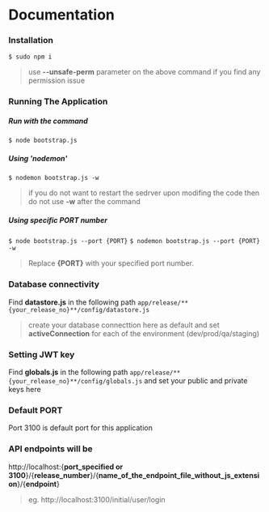 # Documentation

### Installation
`$ sudo npm i`
> use **--unsafe-perm** parameter on the above command if you find any permission issue 


### Running The Application

##### Run with the command
`$ node bootstrap.js`

##### Using 'nodemon'
`$ nodemon bootstrap.js -w`
> if you do not want to restart the sedrver upon modifing the code then do not use **-w** after the command

##### Using specific PORT number
`$ node bootstrap.js --port {PORT}`
`$ nodemon bootstrap.js --port {PORT} -w`
> Replace **{PORT}** with your specified port number.


### Database connectivity
Find **datastore.js** in the following path 
`app/release/**{your_release_no}**/config/datastore.js`

>create your database connecttion here as default and set **activeConnection** for each of the environment (dev/prod/qa/staging)


### Setting JWT key
Find **globals.js** in the following path 
`app/release/**{your_release_no}**/config/globals.js`
and set your public and private keys here

### Default PORT
Port 3100 is default port for this application

### API endpoints will be
http://localhost:{**port_specified or 3100**}/{**release_number**}/{**name_of_the_endpoint_file_without_js_extension**}/{**endpoint**}

> eg. http://localhost:3100/initial/user/login